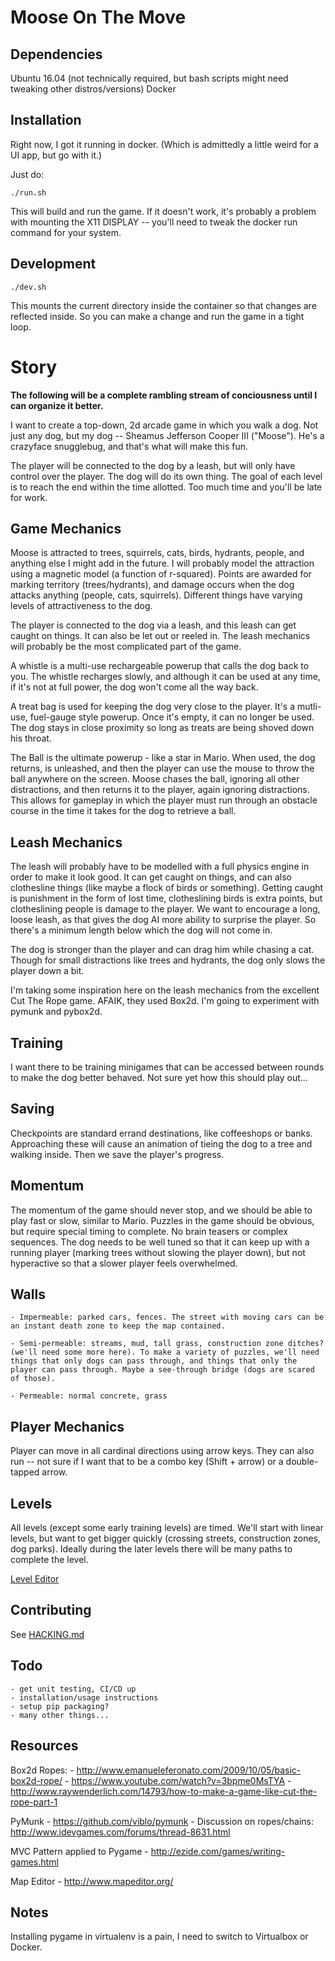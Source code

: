 Moose On The Move
=================

Dependencies
------------
Ubuntu 16.04 (not technically required, but bash scripts might need tweaking other distros/versions)
Docker


Installation
------------
Right now, I got it running in docker. (Which is admittedly a little weird for a UI app, but go with it.)

Just do:
```
./run.sh
```

This will build and run the game. If it doesn't work, it's probably a problem with mounting the X11 DISPLAY -- you'll need to tweak the docker run command for your system.

Development
-----------
```
./dev.sh
```
This mounts the current directory inside the container so that changes are reflected inside. So you can make a change and run the game in a tight loop.


Story
=====

**The following will be a complete rambling stream of conciousness until I can organize it better.**

I want to create a top-down, 2d arcade game in which you walk a dog.  Not just any dog, but my dog -- Sheamus Jefferson Cooper III ("Moose"). He's a crazyface snugglebug, and that's what will make this fun.

The player will be connected to the dog by a leash, but will only have control over the player. The dog will do its own thing. The goal of each level is to reach the end within the time allotted. Too much time and you'll be late for work.

Game Mechanics
--------------
Moose is attracted to trees, squirrels, cats, birds, hydrants, people, and anything else I might add in the future. I will probably model the attraction using a magnetic model (a function of r-squared). Points are awarded for marking territory (trees/hydrants), and damage occurs when the dog attacks anything (people, cats, squirrels).  Different things have varying levels of attractiveness to the dog.

The player is connected to the dog via a leash, and this leash can get caught on things.  It can also be let out or reeled in.  The leash mechanics will probably be the most complicated part of the game.

A whistle is a multi-use rechargeable powerup that calls the dog back to you. The whistle recharges slowly, and although it can be used at any time, if it's not at full power, the dog won't come all the way back.

A treat bag is used for keeping the dog very close to the player.  It's a mutli-use, fuel-gauge style powerup. Once it's empty, it can no longer be used.  The dog stays in close proximity so long as treats are being shoved down his throat.

The Ball is the ultimate powerup - like a star in Mario. When used, the dog returns, is unleashed, and then the player can use the mouse to throw the ball anywhere on the screen.  Moose chases the ball, ignoring all other distractions, and then returns it to the player, again ignoring distractions. This allows for gameplay in which the player must run through an obstacle course in the time it takes for the dog to retrieve a ball.

Leash Mechanics
---------------
The leash will probably have to be modelled with a full physics engine in order to make it look good. It can get caught on things, and can also clothesline things (like maybe a flock of birds or something).  Getting caught is punishment in the form of lost time, clotheslining birds is extra points, but clotheslining people is damage to the player.  We want to encourage a long, loose leash, as that gives the dog AI more ability to surprise the player.  So there's a minimum length below which the dog will not come in.

The dog is stronger than the player and can drag him while chasing a cat.  Though for small distractions like trees and hydrants, the dog only slows the player down a bit.

I'm taking some inspiration here on the leash mechanics from the excellent Cut The Rope game. AFAIK, they used Box2d. I'm going to experiment with pymunk and pybox2d.

Training
--------
I want there to be training minigames that can be accessed between rounds to make the dog better behaved.  Not sure yet how this should play out...

Saving
------
Checkpoints are standard errand destinations, like coffeeshops or banks. Approaching these will cause an animation of tieing the dog to a tree and walking inside. Then we save the player's progress.

Momentum
--------
The momentum of the game should never stop, and we should be able to play fast or slow, similar to Mario. Puzzles in the game should be obvious, but require special timing to complete.  No brain teasers or complex sequences. The dog needs to be well tuned so that it can keep up with a running player (marking trees without slowing the player down), but not hyperactive so that a slower player feels overwhelmed.

Walls
-----
    - Impermeable: parked cars, fences. The street with moving cars can be an instant death zone to keep the map contained.

    - Semi-permeable: streams, mud, tall grass, construction zone ditches? (we'll need some more here). To make a variety of puzzles, we'll need things that only dogs can pass through, and things that only the player can pass through. Maybe a see-through bridge (dogs are scared of those).

    - Permeable: normal concrete, grass

Player Mechanics
----------------
Player can move in all cardinal directions using arrow keys. They can also run -- not sure if I want that to be a combo key (Shift + arrow) or a double-tapped arrow.

Levels
------
All levels (except some early training levels) are timed. We'll start with linear levels, but want to get bigger quickly (crossing streets, construction zones, dog parks).  Ideally during the later levels there will be many paths to complete the level.

[Level Editor](http://www.mapeditor.org/)


Contributing
------------
See [HACKING.md](HACKING.md)


Todo
----
    - get unit testing, CI/CD up
    - installation/usage instructions
    - setup pip packaging?
    - many other things...


Resources
---------
Box2d Ropes:
    - http://www.emanueleferonato.com/2009/10/05/basic-box2d-rope/
    - https://www.youtube.com/watch?v=3bpme0MsTYA
    - http://www.raywenderlich.com/14793/how-to-make-a-game-like-cut-the-rope-part-1

PyMunk
    - https://github.com/viblo/pymunk
    - Discussion on ropes/chains: http://www.idevgames.com/forums/thread-8631.html

MVC Pattern applied to Pygame
    - http://ezide.com/games/writing-games.html

Map Editor
    - http://www.mapeditor.org/

Notes
-----

Installing pygame in virtualenv is a pain, I need to switch to Virtualbox or Docker.



